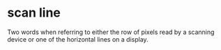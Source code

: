 # scan line

Two words when referring to either the row of pixels read by a scanning device or one of the horizontal lines on a display.
